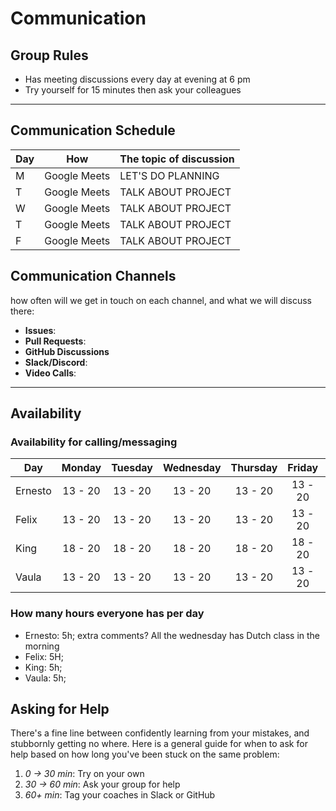 # Communication

## Group Rules

- Has meeting discussions every day at evening at 6 pm
- Try yourself for 15 minutes then ask your colleagues

---

## Communication Schedule

| Day |     How      | The topic of discussion |
| --- | :----------: | ----------------------- |
| M   | Google Meets | LET'S DO PLANNING       |
| T   | Google Meets | TALK ABOUT PROJECT      |
| W   | Google Meets | TALK ABOUT PROJECT      |
| T   | Google Meets | TALK ABOUT PROJECT      |
| F   | Google Meets | TALK ABOUT PROJECT      |

## Communication Channels

how often will we get in touch on each channel, and what we will discuss there:

- **Issues**:
- **Pull Requests**:
- **GitHub Discussions**
- **Slack/Discord**:
- **Video Calls**:

---

## Availability

### Availability for calling/messaging

| Day     | Monday  | Tuesday | Wednesday | Thursday | Friday  | Saturday | Sunday  |
| ------- | :-----: | :-----: | :-------: | :------: | :-----: | :------: | :-----: |
| Ernesto | 13 - 20 | 13 - 20 |  13 - 20  | 13 - 20  | 13 - 20 | 13 - 20  | 13 - 20 |
| Felix   | 13 - 20 | 13 - 20 |  13 - 20  | 13 - 20  | 13 - 20 | 13 - 20  | 13 - 20 |
| King    | 18 - 20 | 18 - 20 |  18 - 20  | 18 - 20  | 18 - 20 | 18 - 20  | 18 - 20 |
| Vaula   | 13 - 20 | 13 - 20 |  13 - 20  | 13 - 20  | 13 - 20 | 13 - 20  | 13 - 20 |

### How many hours everyone has per day

- Ernesto: 5h; extra comments? All the wednesday has Dutch class in the morning
- Felix: 5H;
- King: 5h;
- Vaula: 5h;

## Asking for Help

There's a fine line between confidently learning from your mistakes, and
stubbornly getting no where. Here is a general guide for when to ask for help
based on how long you've been stuck on the same problem:

1. _0 -> 30 min_: Try on your own
2. _30 -> 60 min_: Ask your group for help
3. _60+ min_: Tag your coaches in Slack or GitHub
